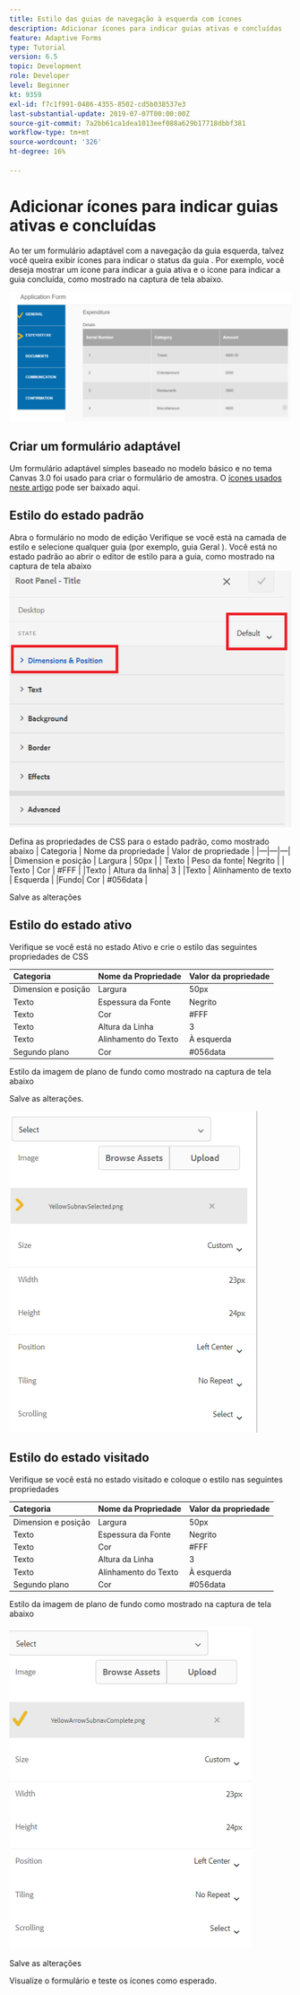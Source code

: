```yaml
---
title: Estilo das guias de navegação à esquerda com ícones
description: Adicionar ícones para indicar guias ativas e concluídas
feature: Adaptive Forms
type: Tutorial
version: 6.5
topic: Development
role: Developer
level: Beginner
kt: 9359
exl-id: f7c1f991-0486-4355-8502-cd5b038537e3
last-substantial-update: 2019-07-07T00:00:00Z
source-git-commit: 7a2bb61ca1dea1013eef088a629b17718dbbf381
workflow-type: tm+mt
source-wordcount: '326'
ht-degree: 16%

---
```


# Adicionar ícones para indicar guias ativas e concluídas

Ao ter um formulário adaptável com a navegação da guia esquerda, talvez você queira exibir ícones para indicar o status da guia . Por exemplo, você deseja mostrar um ícone para indicar a guia ativa e o ícone para indicar a guia concluída, como mostrado na captura de tela abaixo.

![espaçamento entre barras de ferramentas](assets/active-completed.png)

## Criar um formulário adaptável

Um formulário adaptável simples baseado no modelo básico e no tema Canvas 3.0 foi usado para criar o formulário de amostra.
O [ícones usados neste artigo](assets/icons.zip) pode ser baixado aqui.


## Estilo do estado padrão

Abra o formulário no modo de edição Verifique se você está na camada de estilo e selecione qualquer guia (por exemplo, guia Geral ).
Você está no estado padrão ao abrir o editor de estilo para a guia, como mostrado na captura de tela abaixo
![guia navegação](assets/navigation-tab.png)

Defina as propriedades de CSS para o estado padrão, como mostrado abaixo | Categoria | Nome da propriedade | Valor de propriedade | |—|—|—| | Dimension e posição | Largura | 50px | | Texto | Peso da fonte| Negrito | | Texto | Cor | #FFF | |Texto | Altura da linha| 3 | |Texto | Alinhamento de texto | Esquerda | |Fundo| Cor | #056data |

Salve as alterações

## Estilo do estado ativo

Verifique se você está no estado Ativo e crie o estilo das seguintes propriedades de CSS

| Categoria | Nome da Propriedade | Valor da propriedade |
|:---|:---|:---|
| Dimension e posição | Largura | 50px |
| Texto | Espessura da Fonte | Negrito |
| Texto | Cor | #FFF |
| Texto | Altura da Linha | 3 |
| Texto | Alinhamento do Texto | À esquerda |
| Segundo plano | Cor | #056data |

Estilo da imagem de plano de fundo como mostrado na captura de tela abaixo

Salve as alterações.



![estado ativo](assets/active-state.png)

## Estilo do estado visitado

Verifique se você está no estado visitado e coloque o estilo nas seguintes propriedades

| Categoria | Nome da Propriedade | Valor da propriedade |
|:---|:---|:---|
| Dimension e posição | Largura | 50px |
| Texto | Espessura da Fonte | Negrito |
| Texto | Cor | #FFF |
| Texto | Altura da Linha | 3 |
| Texto | Alinhamento do Texto | À esquerda |
| Segundo plano | Cor | #056data |

Estilo da imagem de plano de fundo como mostrado na captura de tela abaixo


![visit-state](assets/visited-state.png)

Salve as alterações

Visualize o formulário e teste os ícones como esperado.

